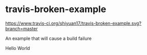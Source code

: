 # travis-broken-example
https://www.travis-ci.org/shiyuan17/travis-broken-example.svg?branch=master

An example that will cause a build failure

Hello World